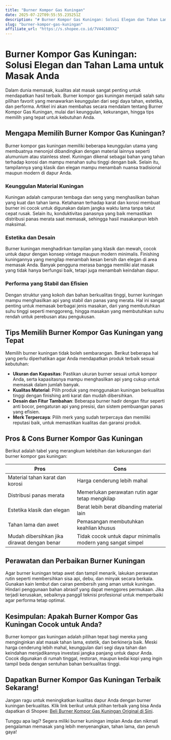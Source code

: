 ```yaml
---
title: "Burner Kompor Gas Kuningan"
date: 2025-07-22T09:55:55.235251Z
description: "# Burner Kompor Gas Kuningan: Solusi Elegan dan Tahan Lama untuk Masak Anda..."
slug: "burner-kompor-gas-kuningan"
affiliate_url: "https://s.shopee.co.id/7V44C68VX2"
---
```

# Burner Kompor Gas Kuningan: Solusi Elegan dan Tahan Lama untuk Masak Anda

Dalam dunia memasak, kualitas alat masak sangat penting untuk mendapatkan hasil terbaik. Burner kompor gas kuningan menjadi salah satu pilihan favorit yang menawarkan keunggulan dari segi daya tahan, estetika, dan performa. Artikel ini akan membahas secara mendalam tentang Burner Kompor Gas Kuningan, mulai dari keunggulan, kekurangan, hingga tips memilih yang tepat untuk kebutuhan Anda.

## Mengapa Memilih Burner Kompor Gas Kuningan?

Burner kompor gas kuningan memiliki beberapa keunggulan utama yang membuatnya menonjol dibandingkan dengan material lainnya seperti alumunium atau stainless steel. Kuningan dikenal sebagai bahan yang tahan terhadap korosi dan mampu menahan suhu tinggi dengan baik. Selain itu, tampilannya yang klasik dan elegan mampu menambah nuansa tradisional maupun modern di dapur Anda.

### Keunggulan Material Kuningan

Kuningan adalah campuran tembaga dan seng yang menghasilkan bahan yang kuat dan tahan lama. Ketahanan terhadap karat dan korosi membuat burner ini cocok untuk digunakan dalam jangka waktu lama tanpa takut cepat rusak. Selain itu, konduktivitas panasnya yang baik memastikan distribusi panas merata saat memasak, sehingga hasil masakanpun lebih maksimal.

### Estetika dan Desain

Burner kuningan menghadirkan tampilan yang klasik dan mewah, cocok untuk dapur dengan konsep vintage maupun modern minimalis. Finishing kuningannya yang mengilap menambah kesan bersih dan elegan di area memasak Anda. Banyak pengguna merasa bangga memiliki alat masak yang tidak hanya berfungsi baik, tetapi juga menambah keindahan dapur.

### Performa yang Stabil dan Efisien

Dengan struktur yang kokoh dan bahan berkualitas tinggi, burner kuningan mampu menghasilkan api yang stabil dan panas yang merata. Hal ini sangat penting untuk memasak berbagai jenis masakan, dari yang membutuhkan suhu tinggi seperti menggoreng, hingga masakan yang membutuhkan suhu rendah untuk perebusan atau pengukusan.

## Tips Memilih Burner Kompor Gas Kuningan yang Tepat

Memilih burner kuningan tidak boleh sembarangan. Berikut beberapa hal yang perlu diperhatikan agar Anda mendapatkan produk terbaik sesuai kebutuhan:

- **Ukuran dan Kapasitas**: Pastikan ukuran burner sesuai untuk kompor Anda, serta kapasitasnya mampu menghasilkan api yang cukup untuk memasak dalam jumlah banyak.
- **Kualitas Material**: Pilih produk yang menggunakan kuningan berkualitas tinggi dengan finishing anti karat dan mudah dibersihkan.
- **Desain dan Fitur Tambahan**: Beberapa burner hadir dengan fitur seperti anti bocor, pengaturan api yang presisi, dan sistem pembuangan panas yang efisien.
- **Merk Terpercaya**: Pilih merk yang sudah terpercaya dan memiliki reputasi baik, untuk memastikan kualitas dan garansi produk.

## Pros & Cons Burner Kompor Gas Kuningan

Berikut adalah tabel yang merangkum kelebihan dan kekurangan dari burner kompor gas kuningan:

| Pros                                    | Cons                               |
|-----------------------------------------|-------------------------------------|
| Material tahan karat dan korosi       | Harga cenderung lebih mahal       |
| Distribusi panas merata                | Memerlukan perawatan rutin agar tetap mengkilap |
| Estetika klasik dan elegan            | Berat lebih berat dibanding material lain |
| Tahan lama dan awet                    | Pemasangan membutuhkan keahlian khusus |
| Mudah dibersihkan jika dirawat dengan benar | Tidak cocok untuk dapur minimalis modern yang sangat simpel |

## Perawatan dan Perbaikan Burner Kuningan

Agar burner kuningan tetap awet dan tampil menarik, lakukan perawatan rutin seperti membersihkan sisa api, debu, dan minyak secara berkala. Gunakan kain lembut dan cairan pembersih yang aman untuk kuningan. Hindari penggunaan bahan abrasif yang dapat menggores permukaan. Jika terjadi kerusakan, sebaiknya panggil teknisi profesional untuk memperbaiki agar performa tetap optimal.

## Kesimpulan: Apakah Burner Kompor Gas Kuningan Cocok untuk Anda?

Burner kompor gas kuningan adalah pilihan tepat bagi mereka yang menginginkan alat masak tahan lama, estetik, dan berkinerja baik. Meski harga cenderung lebih mahal, keunggulan dari segi daya tahan dan keindahan menjadikannya investasi jangka panjang untuk dapur Anda. Cocok digunakan di rumah tinggal, restoran, maupun kedai kopi yang ingin tampil beda dengan sentuhan bahan berkualitas tinggi.

## Dapatkan Burner Kompor Gas Kuningan Terbaik Sekarang!

Jangan ragu untuk meningkatkan kualitas dapur Anda dengan burner kuningan berkualitas. Klik link berikut untuk pilihan terbaik yang bisa Anda dapatkan di Shopee: [Beli Burner Kompor Gas Kuningan Original di Sini](https://s.shopee.co.id/7V44C68VX2).

Tunggu apa lagi? Segera miliki burner kuningan impian Anda dan nikmati pengalaman memasak yang lebih menyenangkan, tahan lama, dan penuh gaya!